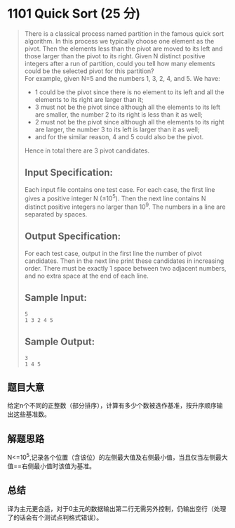 # 1101 Quick Sort (25 分)
> There is a classical process named partition in the famous quick sort algorithm. In this process we typically choose one element as the pivot. Then the elements less than the pivot are moved to its left and those larger than the pivot to its right. Given N distinct positive integers after a run of partition, could you tell how many elements could be the selected pivot for this partition?  
> For example, given N=5 and the numbers 1, 3, 2, 4, and 5. We have:  
> + 1 could be the pivot since there is no element to its left and all the elements to its right are larger than it;
> + 3 must not be the pivot since although all the elements to its left are smaller, the number 2 to its right is less than it as well;
> + 2 must not be the pivot since although all the elements to its right are larger, the number 3 to its left is larger than it as well;
> + and for the similar reason, 4 and 5 could also be the pivot.  
> 
> Hence in total there are 3 pivot candidates.
> ## Input Specification:
> Each input file contains one test case. For each case, the first line gives a positive integer N (≤10<sup>5</sup>​​). Then the next line contains N distinct positive integers no larger than 10<sup>​9</sup>​​. The numbers in a line are separated by spaces.
> ## Output Specification:
> For each test case, output in the first line the number of pivot candidates. Then in the next line print these candidates in increasing order. There must be exactly 1 space between two adjacent numbers, and no extra space at the end of each line.
> ## Sample Input:
> ```  
> 5  
> 1 3 2 4 5  
> ```
> ## Sample Output:  
> ```  
> 3  
> 1 4 5  
> ```
## 题目大意
给定n个不同的正整数（部分排序），计算有多少个数被选作基准，按升序顺序输出这些基准数。
## 解题思路
N<=10<sup>5</sup>,记录各个位置（含该位）的左侧最大值及右侧最小值，当且仅当左侧最大值==右侧最小值时该值为基准。
## 总结
译为主元更合适，对于0主元的数据输出第二行无需另外控制，仍输出空行（处理了的话会有个测试点判格式错误）。